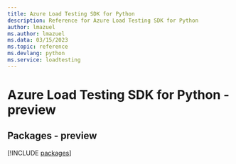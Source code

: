 ```yaml
---
title: Azure Load Testing SDK for Python
description: Reference for Azure Load Testing SDK for Python
author: lmazuel
ms.author: lmazuel
ms.data: 03/15/2023
ms.topic: reference
ms.devlang: python
ms.service: loadtesting
---
```

# Azure Load Testing SDK for Python - preview
## Packages - preview
[!INCLUDE [packages](load-testing-index.md)]